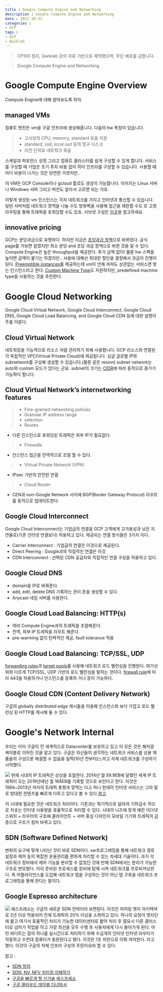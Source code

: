 ```yaml
---
title : Google Compute Engine and Networking
description : Google Compute Engine and Networking
date : 2017-10-31
categories :
- GCP
tags :
- GCP
- Qwiklab
---
```


> CP100 정리, Qwiklab 강의 자료 기반으로 제작됐으며, 무단 배포를 금합니다.

> Google Compute Engine and Networking

# Google Compute Engine Overview
Compute Engine에 대해 알아보도록 하자.

## managed VMs
컴퓨트 엔진은 vm을 구글 인프라에 생성해줍니다. 다음의 hw 특징이 있습니다.
> -  고사양의 CPU, memory, standard 등을 지원
> - standard, ssd, local ssd 등의 영구 디스크
> - 리전 단위로 네트워크 묶음

스케일과 퍼포먼스 성정 그리고 컴퓨트 클러스터를 쉽게 구성할 수 있게 합니다. 서비스를 구성할 때 기업은 초기 투자 비용 없이 하이 인프라를 구성할 수 있습니다. 사용할 때 마다 비용이 나가는 것은 당연한 거겟지만..

이 VM은 GCP Console이나 gcloud 툴로도 생성이 가능합니다. 이미지는 Linux 서버나 Windows 서버 그리고 버전도 알아서 고르면 되는 거죠.

이렇게 생성된 vm 인스턴스는 각자 네트워크를 가지고 인터넷과 통신할 수 있습니다. 일반 서버처럼 네트워크 영역을 나눌 수도 방화벽을 사용해 접근을 제한할 수도 또 고정 라우팅을 통해 트래픽을 포워딩할 수도 있죠.
서브넷 구성은 [이곳](https://cloud.google.com/compute/docs/vpc/)을 참고하세요.

##  innovative pricing
GCP는 분당과금으로 유명하다. 하지만 지금은 [초당과금 정책](https://cloudplatform.googleblog.com/2017/09/extending-per-second-billing-in-google.html?utm_source=feedburner&utm_medium=feed&utm_campaign=Feed%3A+ClPlBl+%28Cloud+Platform+Blog%29)으로 바뀌었다. 공식 page를 가보면 알겠지만  최소 분당 and 초당 과금 정책으로 바뀐 것을 알 수 있다.
Compute Engine은 높은 throughput을 제공한다. 추가 금액 없이! 물론 hw 스펙을 높이면 금액이 붙기는 하겠지만.. 사용에 대해선 최대한 할인을 결정해서 과금이 진행이 된다.
[Preemptible instances](https://cloud.google.com/compute/docs/instances/preemptible)를 제공하는데 vm이 언제 꺼져도 상관없는 서비스면 맞는 인스턴스라고 한다.
[Custom Machine Type](https://cloud.google.com/compute/docs/instances/creating-instance-with-custom-machine-type)도 지원하지만, predefined machine type을 사용하는 것을 추천한다.

# Google Cloud Networking
Google Cloud Virtual Network, Google Cloud Interconnect, Google Cloud DNS, Google Cloud Load Balancing, and Google Cloud CDN 등에 대한 설명이 주를 이룬다.

## Cloud Virtual Network
네트워킹을 기능적으로 리소스 처럼 관리하기 위해 사용합니다. GCP 리소스와 연결된 각 독립적인 VPC(Virtual Private Cloud)에 제공됩니다.
싱글 글로벌 IP와 subnetwork를 구성해 생성할 수 있습니다.(물론 같은 resion) subnet network는 auto와 custom 모드가 있다는 군요. subnet의 크기는 [CIDR](http://www.terms.co.kr/CIDR.htm)에 따라 동적으로 증가가 가능하다 합니다.

## Cloud Virtual Network’s internetworking features
> - Fine-grained networking policies
> - Granular IP address range
> - selection
> - Routes
 - 다른 인스턴스로 포워딩된 트래픽은 외부 IP가 필요없다.
> - Firewalls
 - 인스턴스 접근을 전역적으로 조절 할 수 있다.
> - Virtual Private Network (VPN)
 - IPsec 기반의 안전한 연결
> - Cloud Router
 - CEN과 non-Google Network 사이에 BGP(Border Gateway Protocol) 라우트를 동적으로  업데이트한다.

## Google Cloud Interconnect
 Google Cloud Interconnect는 기업급의 연결을 GCP 고객에게 고가용성과 낮은 지연율로(기존 인터넷 연결보다) 허용하고 있다.
 제공되는 연결 방식들은 3가지 이다.

* Carrier Interconnect : 기업급의 연결은 이것으로 제공된다.
 * Direct Peering : Google과의 직접적인 연결은 이것
 * CDN Interconnect : 선택된 CDN 공급자와 직접적인 연결 구성을 허용하고 있다.

## Google Cloud DNS
- domain을 IP로 바꿔준다.
- add, edit, delete DNS 기록하는 관리 존을 생성할 수 있다.
 - Anycast 네임 서버를 사용한다.

## Google Cloud Load Balancing: HTTP(s)
- 여러 Compute Engine과의 트래픽을 조절해준다.
- 전역, 외부 IP 트레픽을 라우트 해준다.
- pre-warming 없이 탄력적인 제공, fault tolerance 적용

## Google Cloud Load Balancing: TCP/SSL, UDP
[forwarding rules](https://cloud.google.com/compute/docs/reference/latest/forwardingRules/)과 [target pools](https://cloud.google.com/compute/docs/reference/latest/targetPools/)를 사용해 네트워크 로드 벨런싱을 진행한다. 여기선 위와 다르게 TCP/SSL, UDP 기반의 로드 벨런싱을 말하는 것이다. [firewall rule](https://cloud.google.com/compute/docs/load-balancing/network/example#configure_compute_engine)에 따라 443을 허용하거나 인스턴스를 등록하 거나 등이 가능하다.

## Google Cloud CDN (Content Delivery Network)
구글의 globally distributed edge 캐시들을 이용해 인스턴스와 보다 가깝고 로드 벨런싱 된 HTTP를 캐시해 둘 수 있다.

# Google's Network Internal
우리는 이미 구글이 전 세계적으로 Datacenter를 보유하고 있고 이 모든 것은 해저광 케이블로 이어진 것을 알고 있다. 구글은 자신들이 생각하는 네트워크 서비스를 상용 제품들의 구성으론 해결할 수 없음을 일찍(10년 전부터)느끼고 자체 네트워크를 구성하기 시작했다.

![](https://www.cisco.com/web/KR/about/news/images/traffic_4.jpg)
현재 시대의 IP 트래픽은 상상을 초월한다. 2014년 월 59.9EB에 달했던 세계 IP 트래픽이 오는 2019년에넌 월 168EB를 기록할 것으로 보인다고 한다. 이것은 1984~2013년 까지의 트레픽 총향과 맞먹는 다고 하니 현재의 인터넷 서비스는 그야 말로 방대한 컨텐츠를 빠르게 다루고 있다고 볼 수 있다.[참고](https://www.cisco.com/c/ko_kr/about/press/2015/may-aug-2015/0601.html)

이 시대에 필요한 것은 네트워크 처리이다. 기존과는 획기적으로 달라야 기하급수 적으로 치솟는 인터넷 사용량을 효율적으로 처리할 수 있다. 시대의 니즈에 맞게 예전 이더넷 스위치 + 라우터의 구조에 클라이언트 + 서버 중심 디자인이 모바일 기기와 트레픽의 급증으로 구조가 점차 바뀌고 있다.

## SDN (Software Defined Network)
변화의 요구에 맞게 나타난 것이 바로 SDN이다. sw프로그래밍을 통해 네트워크 경로 설정과 제어 등의 복잡한 운용관리를 편하게 처리할 수 있는 차세대 기술이다. 과거 각 네트워크 장비에서 제어 기능을 분리할 수 없었던 것에 반해 SDN에서는 분리가 가능한 구조로 변모했다. 미리 준비된 프로세스를 장비에 탑재 시켜 네트워크를 프로비저닝한다. 즉 어플라이언스를 도입해 네트워크 탭을 구성하는 것이 아닌 탭 구축을 네트워크 프로그래밍을 통해 한다는 말이다.

## Google Espresso architecture
![](http://image.zdnet.co.kr/2017/04/11/yong2_qc1nj2xWdPxnxp.jpg)
에스프레소는 구글의 새로운 SDN 전략이라 보면된다. 이것은 피어링 엣지 아키텍쳐로 2년 이상 적용되어 전체 트래픽의 20% 이상을 소화하고 있다. 하나의 요청이 엣지단에 붙고 여기서 효율적인 처리가 가능한 데이터센터로 붙어 처리 후 필요시 다른 클러스터로 넘어가 작업을 하고 가장 최선을 모두 수행 후 사용자에게 다시 돌아가게 된다.
아민 바다트는 질의 하나를 실시간으로 처리하기 위해 수십개의 인터넷 인터넷 라우터가 작동하고 수천대 컴퓨터가 동원된다고 했다. 이것은 1초 미만으로 이뤄 져야한다. 라고 했다. 이것이 구글의 자체 인프라 구성의 주된이유라 할 수 있다.

참고 :
* [SDN 정의](http://www.bloter.net/archives/267815)
* [SDN, NV, NFV 차이점 이해하기](http://www.itworld.co.kr/news/86025?page=0,0)
* [구글을 빠르게 할 신기술 에스프레소](http://www.zdnet.co.kr/news/news_view.asp?artice_id=20170411135431)
* [구글 클라우드 데이를 다녀와서](http://brainbackdoor.tistory.com/32)
